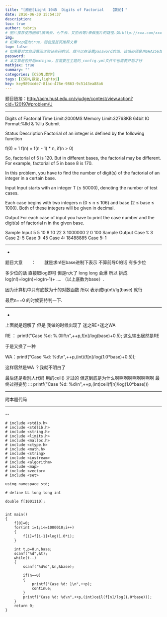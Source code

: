 ```yaml
---
title: "[原创]Light 1045  Digits of Factorial   【数论】"
date: 2016-06-30 15:54:37
description:
toc: true
author: tabris
# 图片推荐使用图床(腾讯云、七牛云、又拍云等)来做图片的路径.如:http://xxx.com/xxx.jpg
img:
# 如果top值为true，则会是首页推荐文章
top: false
# 如果要对文章设置阅读验证密码的话，就可以在设置password的值，该值必须是用SHA256加密后的密码，防止被他人识破
password:
# 本文章是否开启mathjax，且需要在主题的_config.yml文件中也需要开启才行
mathjax: true
summary: ""
categories: [CSDN,数学]
tags: [CSDN,数论,lightoj]
key: key9894cde7-81ac-476e-9863-9c5143ea88a6
---
```


题目链接：http://acm.hust.edu.cn/vjudge/contest/view.action?cid=120197#problem/U


----------------------------------------

 Digits of Factorial
Time Limit:2000MS     Memory Limit:32768KB     64bit IO Format:%lld & %llu
Submit

Status
Description
Factorial of an integer is defined by the following function

f(0) = 1
f(n) = f(n - 1) * n, if(n > 0)

So, factorial of 5 is 120. But in different bases, the factorial may be different. For example, factorial of 5 in base 8 is 170.

In this problem, you have to find the number of digit(s) of the factorial of an integer in a certain base.

Input
Input starts with an integer T (≤ 50000), denoting the number of test cases.

Each case begins with two integers n (0 ≤ n ≤ 106) and base (2 ≤ base ≤ 1000). Both of these integers will be given in decimal.

Output
For each case of input you have to print the case number and the digit(s) of factorial n in the given base.

Sample Input
5
5 10
8 10
22 3
1000000 2
0 100
Sample Output
Case 1: 3
Case 2: 5
Case 3: 45
Case 4: 18488885
Case 5: 1


------------------------------------------------------------
-


题目大意　　：　　就是求n!在base进制下表示 不算前导0的话 有多少位

多少位的话 直接取log即可
但是n大了  long long 会爆 所以
拆成
log(n!)=log(n)+log(n-1)+ ....    （以上底数为base）.

因为计算机中只有底数为十的对数函数 所以 表示成lg(n!)/lg(base)  就行

最后n==0 的时候要特判一下.

----------------------
-
上面就是题解了
但是  我做的时候出现了  迷之RE+迷之WA

RE ： printf("Case %d: %.0llf\n",++p,f[n]/log(base)+0.5);
这么输出居然是RE

于是又换了一种

WA：printf("Case %d: %d\n",++p,(int)(f[n]/log(1.0*base)+0.5));

这样居然是WA ？我就不明白了


最后还是看别人代码 用的ceil() 才过的  但这到底是为什么啊啊啊啊啊啊啊啊啊
最终过得姿势 :::  printf("Case %d: %d\n",++p,(int)ceil(f[n]/log(1.0*base)))


------------------
附本题代码

------------------------------------------
--
```
# include <stdio.h>
# include <stdlib.h>
# include <string.h>
# include <limits.h>
# include <malloc.h>
# include <ctype.h>
# include <math.h>
# include <string>
# include <iostream>
# include <algorithm>
# include <map>
# include <vector>
# include <set>

using namespace std;

# define LL long long int

double f[1001110];


int main()
{
    f[0]=0;
    for(int i=1;i<=1000010;i++)
    {
        f[i]=f[i-1]+log(1.0*i);
    }

    int t,p=0,n,base;
    scanf("%d",&t);
    while(t--)
    {
        scanf("%d%d",&n,&base);

        if(n==0)
        {
            printf("Case %d: 1\n",++p);
            continue;
        }
        printf("Case %d: %d\n",++p,(int)ceil(f[n]/log(1.0*base)));
    }
    return 0;
}
```
